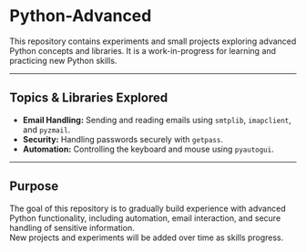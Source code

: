 # Python-Advanced

This repository contains experiments and small projects exploring advanced Python concepts and libraries. It is a work-in-progress for learning and practicing new Python skills.

---

## Topics & Libraries Explored

- **Email Handling:** Sending and reading emails using `smtplib`, `imapclient`, and `pyzmail`.  
- **Security:** Handling passwords securely with `getpass`.  
- **Automation:** Controlling the keyboard and mouse using `pyautogui`.  

---

## Purpose

The goal of this repository is to gradually build experience with advanced Python functionality, including automation, email interaction, and secure handling of sensitive information.  
New projects and experiments will be added over time as skills progress.
